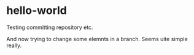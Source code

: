 # hello-world
Testing committing repository etc.

And now trying to change some elemnts in a branch. Seems uite simple really.
